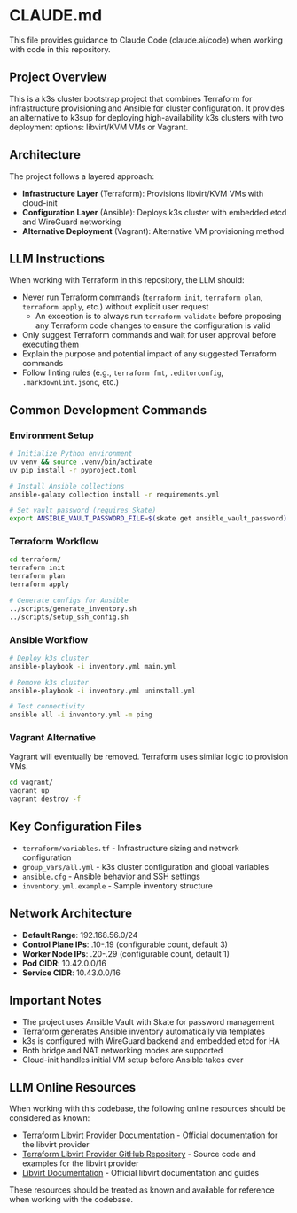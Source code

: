 # CLAUDE.md

This file provides guidance to Claude Code (claude.ai/code) when working with code in this repository.

## Project Overview

This is a k3s cluster bootstrap project that combines Terraform for infrastructure provisioning and Ansible for cluster configuration. It provides an alternative to k3sup for deploying high-availability k3s clusters with two deployment options: libvirt/KVM VMs or Vagrant.

## Architecture

The project follows a layered approach:

- **Infrastructure Layer** (Terraform): Provisions libvirt/KVM VMs with cloud-init
- **Configuration Layer** (Ansible): Deploys k3s cluster with embedded etcd and WireGuard networking
- **Alternative Deployment** (Vagrant): Alternative VM provisioning method

## LLM Instructions

When working with Terraform in this repository, the LLM should:

- Never run Terraform commands (`terraform init`, `terraform plan`, `terraform apply`, etc.) without explicit user request
  - An exception is to always run `terraform validate` before proposing any Terraform code changes to ensure the configuration is valid
- Only suggest Terraform commands and wait for user approval before executing them
- Explain the purpose and potential impact of any suggested Terraform commands
- Follow linting rules (e.g., `terraform fmt`, `.editorconfig`, `.markdownlint.jsonc`, etc.)

## Common Development Commands

### Environment Setup

```bash
# Initialize Python environment
uv venv && source .venv/bin/activate
uv pip install -r pyproject.toml

# Install Ansible collections
ansible-galaxy collection install -r requirements.yml

# Set vault password (requires Skate)
export ANSIBLE_VAULT_PASSWORD_FILE=$(skate get ansible_vault_password)
```

### Terraform Workflow

```bash
cd terraform/
terraform init
terraform plan
terraform apply

# Generate configs for Ansible
../scripts/generate_inventory.sh
../scripts/setup_ssh_config.sh
```

### Ansible Workflow

```bash
# Deploy k3s cluster
ansible-playbook -i inventory.yml main.yml

# Remove k3s cluster
ansible-playbook -i inventory.yml uninstall.yml

# Test connectivity
ansible all -i inventory.yml -m ping
```

### Vagrant Alternative

Vagrant will eventually be removed. Terraform uses similar logic to provision VMs.

```bash
cd vagrant/
vagrant up
vagrant destroy -f
```

## Key Configuration Files

- `terraform/variables.tf` - Infrastructure sizing and network configuration
- `group_vars/all.yml` - k3s cluster configuration and global variables
- `ansible.cfg` - Ansible behavior and SSH settings
- `inventory.yml.example` - Sample inventory structure

## Network Architecture

- **Default Range**: 192.168.56.0/24
- **Control Plane IPs**: .10-.19 (configurable count, default 3)
- **Worker Node IPs**: .20-.29 (configurable count, default 1)
- **Pod CIDR**: 10.42.0.0/16
- **Service CIDR**: 10.43.0.0/16

## Important Notes

- The project uses Ansible Vault with Skate for password management
- Terraform generates Ansible inventory automatically via templates
- k3s is configured with WireGuard backend and embedded etcd for HA
- Both bridge and NAT networking modes are supported
- Cloud-init handles initial VM setup before Ansible takes over

## LLM Online Resources

When working with this codebase, the following online resources should be considered as known:

- [Terraform Libvirt Provider Documentation](https://registry.terraform.io/providers/dmacvicar/libvirt/latest/docs) - Official documentation for the libvirt provider
- [Terraform Libvirt Provider GitHub Repository](https://github.com/dmacvicar/terraform-provider-libvirt) - Source code and examples for the libvirt provider
- [Libvirt Documentation](https://libvirt.org/docs.html) - Official libvirt documentation and guides

These resources should be treated as known and available for reference when working with the codebase.
